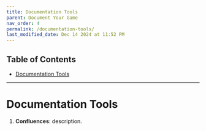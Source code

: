 ```yaml
---
title: Documentation Tools
parent: Document Your Game
nav_order: 4
permalink: /documentation-tools/
last_modified_date: Dec 14 2024 at 11:52 PM
---
```


## Table of Contents
- [Documentation Tools](#documentation-tools)

---

# Documentation Tools

1. **Confluences**: description.
